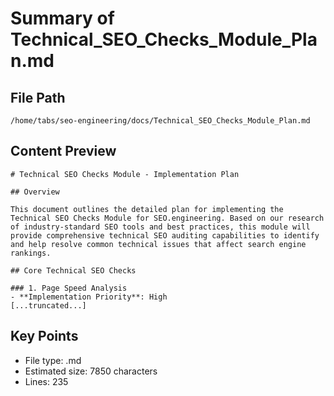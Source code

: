 # Summary of Technical_SEO_Checks_Module_Plan.md
  
## File Path
`/home/tabs/seo-engineering/docs/Technical_SEO_Checks_Module_Plan.md`

## Content Preview
```
# Technical SEO Checks Module - Implementation Plan

## Overview

This document outlines the detailed plan for implementing the Technical SEO Checks Module for SEO.engineering. Based on our research of industry-standard SEO tools and best practices, this module will provide comprehensive technical SEO auditing capabilities to identify and help resolve common technical issues that affect search engine rankings.

## Core Technical SEO Checks

### 1. Page Speed Analysis
- **Implementation Priority**: High
[...truncated...]
```

## Key Points
- File type: .md
- Estimated size: 7850 characters
- Lines: 235

